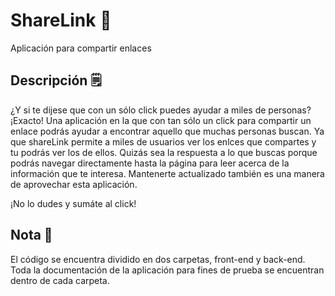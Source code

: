 # ShareLink 🔗
Aplicación para compartir enlaces

## Descripción 🗒️
¿Y si te dijese que con un sólo click puedes ayudar a miles de personas? 
¡Exacto!
Una aplicación en la que con tan sólo un click para compartir un enlace podrás ayudar a encontrar aquello que muchas personas buscan.
Ya que shareLink permite a miles de usuarios ver los enlces que compartes y tu podrás ver los de ellos. Quizás sea la respuesta a lo que buscas porque
podrás navegar directamente hasta la página para leer acerca de la información que te interesa.
Mantenerte actualizado también es una manera de aprovechar esta aplicación.

¡No lo dudes y sumáte al click!

## Nota 📝
El código se encuentra dividido en dos carpetas, front-end y back-end.
Toda la documentación de la aplicación para fines de prueba se encuentran dentro de cada carpeta.


